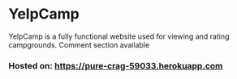 # YelpCamp
YelpCamp is a fully functional website used for viewing and rating campgrounds.
Comment section available

### Hosted on: https://pure-crag-59033.herokuapp.com
